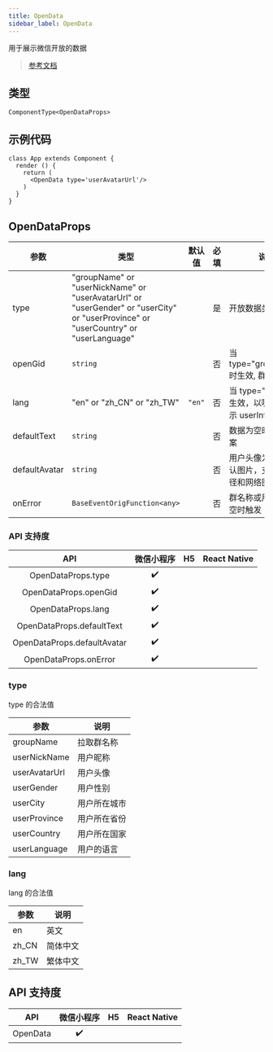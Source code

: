 ```yaml
---
title: OpenData
sidebar_label: OpenData
---
```


用于展示微信开放的数据

> [参考文档](https://developers.weixin.qq.com/miniprogram/dev/component/open-data.html)

## 类型

```tsx
ComponentType<OpenDataProps>
```

## 示例代码

```tsx
class App extends Component {
  render () {
    return (
      <OpenData type='userAvatarUrl'/>
    )
  }
}
```

## OpenDataProps

| 参数 | 类型 | 默认值 | 必填 | 说明 |
| --- | --- | :---: | :---: | --- |
| type | "groupName" or "userNickName" or "userAvatarUrl" or "userGender" or "userCity" or "userProvince" or "userCountry" or "userLanguage" |  | 是 | 开放数据类型 |
| openGid | `string` |  | 否 | 当 type="groupName" 时生效, 群id |
| lang | "en" or "zh_CN" or "zh_TW" | `"en"` | 否 | 当 type="user*" 时生效，以哪种语言展示 userInfo |
| defaultText | `string` |  | 否 | 数据为空时的默认文案 |
| defaultAvatar | `string` |  | 否 | 用户头像为空时的默认图片，支持相对路径和网络图片路径 |
| onError | `BaseEventOrigFunction<any>` |  | 否 | 群名称或用户信息为空时触发 |

### API 支持度

| API | 微信小程序 | H5 | React Native |
| :---: | :---: | :---: | :---: |
| OpenDataProps.type | ✔️ |  |  |
| OpenDataProps.openGid | ✔️ |  |  |
| OpenDataProps.lang | ✔️ |  |  |
| OpenDataProps.defaultText | ✔️ |  |  |
| OpenDataProps.defaultAvatar | ✔️ |  |  |
| OpenDataProps.onError | ✔️ |  |  |

### type

type 的合法值

| 参数 | 说明 |
| --- | --- |
| groupName | 拉取群名称 |
| userNickName | 用户昵称 |
| userAvatarUrl | 用户头像 |
| userGender | 用户性别 |
| userCity | 用户所在城市 |
| userProvince | 用户所在省份 |
| userCountry | 用户所在国家 |
| userLanguage | 用户的语言 |

### lang

lang 的合法值

| 参数 | 说明 |
| --- | --- |
| en | 英文 |
| zh_CN | 简体中文 |
| zh_TW | 繁体中文 |

## API 支持度

| API | 微信小程序 | H5 | React Native |
| :---: | :---: | :---: | :---: |
| OpenData | ✔️ |  |  |
